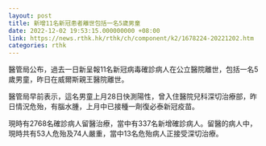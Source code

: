 ```yaml
---
layout: post
title: 新增11名新冠患者離世包括一名5歲男童　
date: 2022-12-02 19:53:15.000000000 +08:00
link: https://news.rthk.hk/rthk/ch/component/k2/1678224-20221202.htm
categories: rthk
---
```


醫管局公布，過去一日新呈報11名新冠病毒確診病人在公立醫院離世，包括一名5歲男童，昨日在威爾斯親王醫院離世。

醫管局早前表示，這名男童上月28日快測陽性，曾入住醫院兒科深切治療部，昨日情況危殆，有腦水腫，上月中已接種一劑復必泰新冠疫苗。

現時有2768名確診病人留醫治療，當中有337名新增確診病人。留醫的病人中，現時共有53人危殆及74人嚴重，當中13名危殆病人正接受深切治療。
